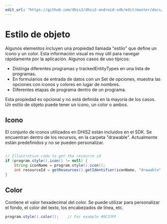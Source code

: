 ```yaml
---
edit_url: "https://github.com/dhis2/dhis2-android-sdk/edit/master/docs/content/developer/object-style.md" 
---
```

# Estilo de objeto

<!--DHIS2-SECTION-ID:object-style-->

Algunos elementos incluyen una propiedad llamada "estilo" que define un icono y un color. Esta información visual es muy útil para navegar rápidamente por la aplicación. Algunos casos de uso típicos:

- Distinga diferentes programas y trackedEntityTypes en una lista de programas.
- En formularios de entrada de datos con un Set de opciones, muestra las opciones con iconos y colores en lugar de nombres.
- Diferentes etapas de programa dentro de un programa.

Esta propiedad es opcional y no está definida en la mayoría de los casos. Un estilo de objeto puede tener un icono, un color o ambos.

## Icono

El conjunto de iconos utilizados en DHIS2 están incluidos en el SDK. Se encuentran dentro de los recursos, en la carpeta "drawable". Actualmente están predefinidos y no se pueden personalizar.

```java

// Illustrative code to get the resource id
if (program.style().icon() != null) {
    String iconName = program.style().icon();
    int resourceId = getResources().getIdentifier(iconName, "drawable", getPackageName());
}
```

## Color

Contiene el valor hexadecimal del color. Se puede utilizar para personalizar el fondo, el color del texto, los encabezados de línea, etc.

```java
program.style().color();    // For example #9C33FF

```


